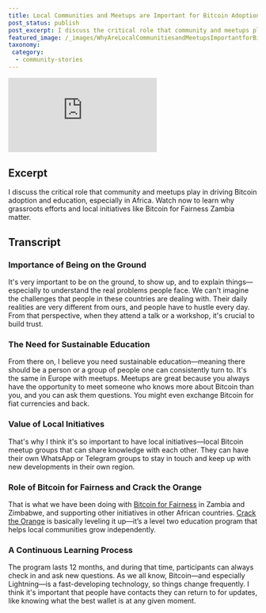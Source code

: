 ```yaml
---
title: Local Communities and Meetups are Important for Bitcoin Adoption
post_status: publish
post_excerpt: I discuss the critical role that community and meetups play in driving Bitcoin adoption and education.
featured_image: /_images/WhyAreLocalCommunitiesandMeetupsImportantforBitcoinAdoption.jpg
taxonomy:
 category:
  - community-stories
---
```


<iframe src="https://player.vimeo.com/video/1021343626?badge=0&amp;autopause=0&amp;player_id=0&amp;app_id=58479" frameborder="0" allow="autoplay; fullscreen; picture-in-picture; clipboard-write; encrypted-media" title="Why Are Local Communities and Meetups Important for Bitcoin Adoption？"></iframe>

<div style="margin-bottom:30px;"></div>

## Excerpt

I discuss the critical role that community and meetups play in driving Bitcoin adoption and education, especially in Africa. Watch now to learn why grassroots efforts and local initiatives like Bitcoin for Fairness Zambia matter.

## Transcript

### Importance of Being on the Ground

It's very important to be on the ground, to show up, and to explain things—especially to understand the real problems people face. We can't imagine the challenges that people in these countries are dealing with. Their daily realities are very different from ours, and people have to hustle every day. From that perspective, when they attend a talk or a workshop, it's crucial to build trust.

### The Need for Sustainable Education

From there on, I believe you need sustainable education—meaning there should be a person or a group of people one can consistently turn to. It's the same in Europe with meetups. Meetups are great because you always have the opportunity to meet someone who knows more about Bitcoin than you, and you can ask them questions. You might even exchange Bitcoin for fiat currencies and back.

### Value of Local Initiatives

That's why I think it's so important to have local initiatives—local Bitcoin meetup groups that can share knowledge with each other. They can have their own WhatsApp or Telegram groups to stay in touch and keep up with new developments in their own region.

### Role of Bitcoin for Fairness and Crack the Orange

That is what we have been doing with [Bitcoin for Fairness](https://bffbtc.org) in Zambia and Zimbabwe, and supporting other initiatives in other African countries. [Crack the Orange](https://my.cracktheorange.com) is basically leveling it up—it’s a level two education program that helps local communities grow independently.

### A Continuous Learning Process

The program lasts 12 months, and during that time, participants can always check in and ask new questions. As we all know, Bitcoin—and especially Lightning—is a fast-developing technology, so things change frequently. I think it's important that people have contacts they can return to for updates, like knowing what the best wallet is at any given moment.
